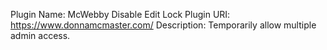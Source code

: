 Plugin Name: McWebby Disable Edit Lock
Plugin URI: https://www.donnamcmaster.com/
Description: Temporarily allow multiple admin access.
